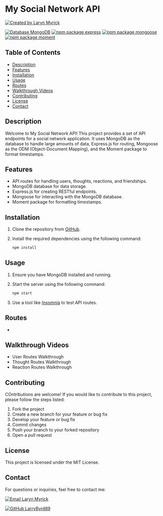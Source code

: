 # My Social Network API

[![Created by Laryn Myrick](https://img.shields.io/badge/Created%20by-Laryn%20Myrick-blue?style=for-the-badge)](https://yourwebsite.com)

[![Database MongoDB](https://img.shields.io/badge/Database-MongoDB-yellow?style=flat-square&logo=mongodb)](https://www.mongodb.com/)
[![npm package express](https://img.shields.io/badge/npm%20package-express-orange?style=flat-square&logo=npm)](https://www.npmjs.com/package/express)
[![npm package mongoose](https://img.shields.io/badge/npm%20package-mongoose-cyan?style=flat-square&logo=npm)](https://www.npmjs.com/package/mongoose)
[![npm package moment](https://img.shields.io/badge/npm%20package-moment-%3CCOLOR%3E?style=flat-square&logo=npm)](https://www.npmjs.com/package/moment)

## Table of Contents

- [Description](#description)
- [Features](#features)
- [Installation](#installation)
- [Usage](#usage)
- [Routes](#routes)
- [Walkthrough Videos](#walkthrough-videos)
- [Contributing](#contributing)
- [License](#license)
- [Contact](#contact)

## Description

Welcome to My Social Network API! This project provides a set of API endpoints for a social network application. It uses MongoDB as the database to handle large amounts of data, Express.js for routing, Mongoose as the ODM (Object-Document Mapping), and the Moment package to format timestamps.

## Features

- API routes for handling users, thoughts, reactions, and friendships.
- MongoDB database for data storage.
- Express.js for creating RESTful endpoints.
- Mongoose for interacting with the MongoDB database.
- Moment package for formatting timestamps.

## Installation

1. Clone the repository from [GitHub](https://github.com/LarryByrd89/social-net-api-18).
2. Install the required dependencies using the following command:

   ```sh
   npm install
   ```

## Usage

1. Ensure you have MongoDB installed and running.
2. Start the server using the following command:

    ```sh
    npm start
    ```
3. Use a tool like [Insomnia](https://insomnia.rest/) to test API routes.

## Routes

- 

## Walkthrough Videos

- User Routes Walkthrough
- Thought Routes Walkthrough
- Reaction Routes Walkthrough

## Contributing

COntributions are welcome! If you would like to contribute to this project, please follow the steps listed:

1. Fork the project
2. Create a new branch for your feature or bug fix
3. Develop your feature or bug fix
4. Commit changes
5. Push your branch to your forked repository
6. Open a pull request

## License

This project is licensed under the MIT License.

## Contact

For questions or inquiries, feel free to contact me:

[![Email Laryn Myrick](https://img.shields.io/badge/Email-laryn.n99%40gmail.com-blue?style=for-the-badge)](mailto:laryn.n99@gmail.com)

[![GitHub LarryByrd89](https://img.shields.io/badge/GitHub-LarryByrd89-blue?style=for-the-badge&logo=github)](https://github.com/LarryByrd89)




